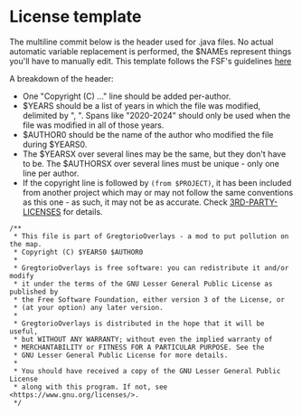 # License template
The multiline commit below is the header used for .java files. No actual automatic variable replacement is performed,
the $NAMEs represent things you'll have to manually edit. This template follows the FSF's guidelines
[here](https://www.gnu.org/licenses/gpl-howto.html)

A breakdown of the header:
- One "Copyright (C) ..." line should be added per-author.
- $YEARS should be a list of years in which the file was modified, delimited by ", ". Spans like "2020-2024" should only
  be used when the file was modified in all of those years.
- $AUTHOR0 should be the name of the author who modified the file during $YEARS0.
- The $YEARSX over several lines may be the same, but they don't have to be. The $AUTHORSX over several lines must be
  unique - only one line per author.
- If the copyright line is followed by `(from $PROJECT)`, it has been included from another project which may or may not
  follow the same conventions as this one - as such, it may not be as accurate. Check
  [3RD-PARTY-LICENSES](/3RD-PARTY-LICENSES) for details.
```
/**
 * This file is part of GregtorioOverlays - a mod to put pollution on the map.
 * Copyright (C) $YEARS0 $AUTHOR0
 *
 * GregtorioOverlays is free software: you can redistribute it and/or modify
 * it under the terms of the GNU Lesser General Public License as published by
 * the Free Software Foundation, either version 3 of the License, or
 * (at your option) any later version.
 *
 * GregtorioOverlays is distributed in the hope that it will be useful,
 * but WITHOUT ANY WARRANTY; without even the implied warranty of
 * MERCHANTABILITY or FITNESS FOR A PARTICULAR PURPOSE. See the
 * GNU Lesser General Public License for more details.
 *
 * You should have received a copy of the GNU Lesser General Public License
 * along with this program. If not, see <https://www.gnu.org/licenses/>.
 */
```
